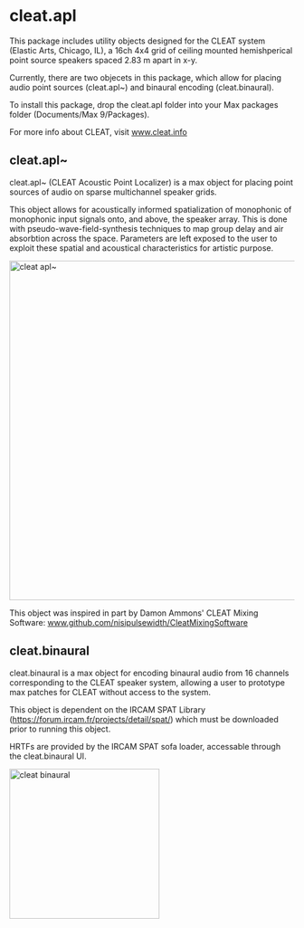 # cleat.apl

This package includes utility objects designed for the CLEAT system (Elastic Arts, Chicago, IL), a 16ch 4x4 grid of ceiling mounted hemishperical point source speakers spaced 2.83 m apart in x-y.

Currently, there are two objecets in this package, which allow for placing audio point sources (cleat.apl~) and binaural encoding (cleat.binaural).

To install this package, drop the cleat.apl folder into your Max packages folder (Documents/Max 9/Packages). 

For more info about CLEAT, visit www.cleat.info

## cleat.apl~
cleat.apl~ (CLEAT Acoustic Point Localizer) is a max object for placing point sources of audio on sparse multichannel speaker grids.

This object allows for acoustically informed spatialization of monophonic of monophonic input signals onto, and above, the speaker array. This is done with pseudo-wave-field-synthesis techniques to map group delay and air absorbtion across the space. Parameters are left exposed to the user to exploit these spatial and acoustical characteristics for artistic purpose.

<img width="600" alt="cleat apl~" src="https://github.com/user-attachments/assets/c5d4453d-af56-40d4-b9e5-f8bd464ecbf3" />

This object was inspired in part by Damon Ammons' CLEAT Mixing Software: www.github.com/nisipulsewidth/CleatMixingSoftware

## cleat.binaural
cleat.binaural is a max object for encoding binaural audio from 16 channels corresponding to the CLEAT speaker system, allowing a user to prototype max patches for CLEAT without access to the system.

This object is dependent on the IRCAM SPAT Library (https://forum.ircam.fr/projects/detail/spat/) which must be downloaded prior to running this object.

HRTFs are provided by the IRCAM SPAT sofa loader, accessable through the cleat.binaural UI.

<img width="265" alt="cleat binaural" src="https://github.com/user-attachments/assets/6d24cf93-28b0-483c-9db6-65fa78eb6e9e" />
